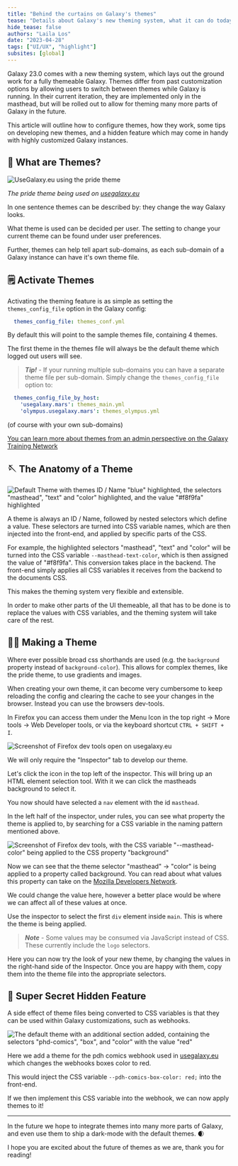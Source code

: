 ```yaml
---
title: "Behind the curtains on Galaxy's themes"
tease: "Details about Galaxy's new theming system, what it can do today, and what is planned for the future."
hide_tease: false
authors: "Laila Los"
date: "2023-04-28"
tags: ["UI/UX", "highlight"]
subsites: [global]
---
```


Galaxy 23.0 comes with a new theming system, which lays out the ground work for a fully themeable Galaxy.
Themes differ from past customization options by allowing users to switch between themes while Galaxy is running.
In their current iteration, they are implemented only in the masthead, but will be rolled out to allow for theming many more parts of Galaxy in the future.

This article will outline how to configure themes, how they work, some tips on developing new themes, and a hidden feature which may come in handy with highly customized Galaxy instances.

## 🎨 What are Themes?

![UseGalaxy.eu using the pride theme](./galaxy-eu-pride.png)

*The pride theme being used on [usegalaxy.eu](https://usegalaxy.eu/)*

In one sentence themes can be described by: they change the way Galaxy looks.

What theme is used can be decided per user.
The setting to change your current theme can be found under user preferences.

Further, themes can help tell apart sub-domains, as each sub-domain of a Galaxy instance can have it's own theme file.

## 🗒️ Activate Themes

Activating the theming feature is as simple as setting the `themes_config_file` option in the Galaxy config:

```yaml
  themes_config_file: themes_conf.yml
```

By default this will point to the sample themes file, containing 4 themes.

The first theme in the themes file will always be the default theme which logged out users will see.

> ***Tip!*** - 
> If your running multiple sub-domains you can have a separate theme file per sub-domain.
> Simply change the `themes_config_file` option to:

```yaml
  themes_config_file_by_host:
    'usegalaxy.mars': themes_main.yml
    'olympus.usegalaxy.mars': themes_olympus.yml
```

(of course with your own sub-domains)

[You can learn more about themes from an admin perspective on the Galaxy Training Network](https://training.galaxyproject.org/training-material/topics/admin/tutorials/customization/tutorial.html)

## 🪡 The Anatomy of a Theme

![Default Theme with themes ID / Name "blue" highlighted, the selectors "masthead", "text" and "color" highlighted, and the value "#f8f9fa" highlighted](./default_theme_annotated.png)

A theme is always an ID / Name, followed by nested selectors which define a value.
These selectors are turned into CSS variable names, which are then injected into the front-end, and applied by specific parts of the CSS.

For example, the highlighted selectors "masthead", "text" and "color" will be turned into the CSS variable `--masthead-text-color`, which is then assigned the value of "#f8f9fa".
This conversion takes place in the backend.
The front-end simply applies all CSS variables it receives from the backend to the documents CSS.

This makes the theming system very flexible and extensible.

In order to make other parts of the UI themeable, all that has to be done is to replace the values with CSS variables,
and the theming system will take care of the rest.

## 🧑‍🎨 Making a Theme

Where ever possible broad css shorthands are used (e.g. the `background` property instead of `background-color`).
This allows for complex themes, like the pride theme, to use gradients and images.

When creating your own theme, it can become very cumbersome to keep reloading the config and clearing the cache to see your changes in the browser.
Instead you can use the browsers dev-tools.

In Firefox you can access them under the Menu Icon in the top right -> More tools -> Web Developer tools, or via the keyboard shortcut `CTRL + SHIFT + I`.

![Screenshot of Firefox dev tools open on usegalaxy.eu](./galaxy-eu-dev-tools.png)

We will only require the "Inspector" tab to develop our theme.

Let's click the icon in the top left of the inspector. This will bring up an HTML element selection tool.
With it we can click the mastheads background to select it.

You now should have selected a `nav` element with the id `masthead`.

In the left half of the inspector, under rules, you can see what property the theme is applied to, by searching for a CSS variable in the naming pattern mentioned above.

![Screenshot of Firefox dev tools, with the CSS variable "--masthead-color" being applied to the CSS property "background"](./dev-tools-var-highlight.png)

Now we can see that the theme selector "masthead" -> "color" is being applied to a property called background.
You can read about what values this property can take on the [Mozilla Developers Network](https://developer.mozilla.org/en-US/docs/Web/CSS/background).

We could change the value here, however a better place would be where we can affect all of these values at once.

Use the inspector to select the first `div` element inside `main`. This is where the theme is being applied.

> ***Note*** - 
> Some values may be consumed via JavaScript instead of CSS. These currently include the `logo` selectors.

Here you can now try the look of your new theme, by changing the values in the right-hand side of the Inspector.
Once you are happy with them, copy them into the theme file into the appropriate selectors.

## 🤫 Super Secret Hidden Feature

A side effect of theme files being converted to CSS variables is that they can be used within Galaxy customizations, such as webhooks.

![The default theme with an additional section added, containing the selectors "phd-comics", "box", and "color" with the value "red"](./phd-comics-theme.png)

Here we add a theme for the pdh comics webhook used in [usegalaxy.eu](https://usegalaxy.eu) which changes the webhooks boxes color to red.

This would inject the CSS variable `--pdh-comics-box-color: red;` into the front-end.

If we then implement this CSS variable into the webhook, we can now apply themes to it!

---

In the future we hope to integrate themes into many more parts of Galaxy, and even use them to ship a dark-mode with the default themes. 🌒

I hope you are excited about the future of themes as we are, thank you for reading!

